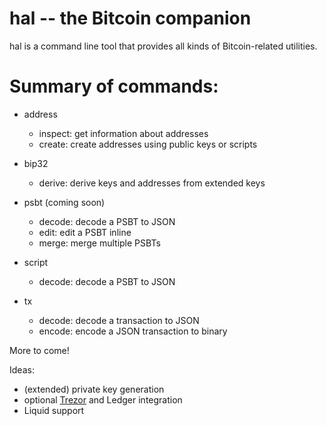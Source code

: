 hal -- the Bitcoin companion
============================

hal is a command line tool that provides all kinds of Bitcoin-related utilities.


# Summary of commands:

- address
	- inspect: get information about addresses
	- create: create addresses using public keys or scripts

- bip32
	- derive: derive keys and addresses from extended keys

- psbt (coming soon)
	- decode: decode a PSBT to JSON
	- edit: edit a PSBT inline
	- merge: merge multiple PSBTs

- script
	- decode: decode a PSBT to JSON

- tx
	- decode: decode a transaction to JSON
	- encode: encode a JSON transaction to binary

More to come!

Ideas:
- (extended) private key generation
- optional [Trezor](https://github.com/stevenroose/rust-trezor-api/) and Ledger integration
- Liquid support
